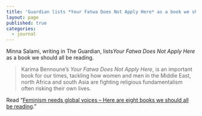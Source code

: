 ```yaml
---
title: 'Guardian lists *Your Fatwa Does Not Apply Here* as a book we should all be reading'
layout: page
published: true
categories:
  - journal
---
```


Minna Salami, writing in The Guardian, lists*Your Fatwa Does Not Apply Here* as a book we should all be reading.

> Karima Bennoune’s *Your Fatwa Does Not Apply Here*, is an important book for our times, tackling how women and men in the Middle East, north Africa and south Asia are fighting religious fundamentalism often risking their own lives.

Read “[Feminism needs global voices – Here are eight books we should all be reading](http://www.theguardian.com/commentisfree/2015/dec/10/global-feminism-sweden-chimamanda-ngozi-adichie-authors).”